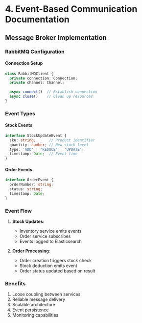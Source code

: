 # 4. Event-Based Communication Documentation

## Message Broker Implementation

### RabbitMQ Configuration

#### Connection Setup
```typescript
class RabbitMQClient {
  private connection: Connection;
  private channel: Channel;
  
  async connect()  // Establish connection
  async close()    // Clean up resources
}
```

### Event Types

#### Stock Events
```typescript
interface StockUpdateEvent {
  sku: string;      // Product identifier
  quantity: number; // New stock level
  type: 'ADD' | 'REDUCE' | 'UPDATE';
  timestamp: Date;  // Event time
}
```

#### Order Events
```typescript
interface OrderEvent {
  orderNumber: string;
  status: string;
  timestamp: Date;
}
```

### Event Flow

1. **Stock Updates**:
   - Inventory service emits events
   - Order service subscribes
   - Events logged to Elasticsearch

2. **Order Processing**:
   - Order creation triggers stock check
   - Stock deduction emits event
   - Order status updated based on result

### Benefits
1. Loose coupling between services
2. Reliable message delivery
3. Scalable architecture
4. Event persistence
5. Monitoring capabilities